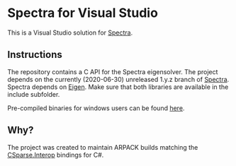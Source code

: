 # Spectra for Visual Studio

This is a Visual Studio solution for [Spectra](https://github.com/yixuan/spectra).

## Instructions

The repository contains a C API for the Spectra eigensolver. The project depends on the currently (2020-06-30) unreleased 1.y.z branch of [Spectra](https://github.com/yixuan/spectra/archive/1.y.z.zip). Spectra depends on [Eigen](https://gitlab.com/libeigen/eigen). Make sure that both libraries are available in the include subfolder.

Pre-compiled binaries for windows users can be found [here](http://wo80.bplaced.net/math/packages.html).

## Why?

The project was created to maintain ARPACK builds matching the [CSparse.Interop](https://github.com/wo80/csparse-interop) bindings for C#.